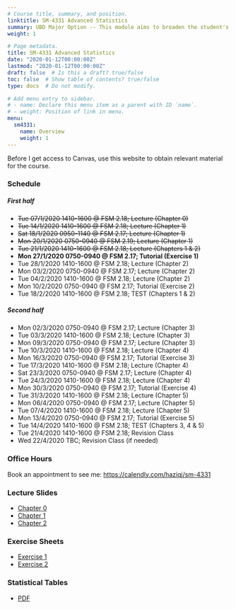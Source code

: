 ```yaml
---
# Course title, summary, and position.
linktitle: SM-4331 Advanced Statistics
summary: UBD Major Option -- This module aims to broaden the student's skills in estimation theory, hypothesis testing, sampling design, and multivariate analysis. 
weight: 1

# Page metadata.
title: SM-4331 Advanced Statistics
date: "2020-01-12T00:00:00Z"
lastmod: "2020-01-12T00:00:00Z"
draft: false  # Is this a draft? true/false
toc: false  # Show table of contents? true/false
type: docs  # Do not modify.

# Add menu entry to sidebar.
# - name: Declare this menu item as a parent with ID `name`.
# - weight: Position of link in menu.
menu:
  sm4331:
    name: Overview
    weight: 1
---
```


Before I get access to Canvas, use this website to obtain relevant material for the course.

### Schedule

##### First half

- <s>Tue 07/1/2020 1410-1600 @ FSM 2.18; Lecture (Chapter 0)</s>
- <s>Tue 14/1/2020 1410-1600 @ FSM 2.18; Lecture (Chapter 1)</s>
- <s>Sat 18/1/2020 0950-1140 @ FSM 2.17; Lecture (Chapter 1)</s>
- <s>Mon 20/1/2020 0750-0940 @ FSM 2.19; Lecture (Chapter 1)</s>
- <s>Tue 21/1/2020 1410-1600 @ FSM 2.18; Lecture (Chapters 1 & 2)</s>
- **Mon 27/1/2020 0750-0940 @ FSM 2.17; Tutorial (Exercise 1)**
- Tue 28/1/2020 1410-1600 @ FSM 2.18; Lecture (Chapter 2)
- Mon 03/2/2020 0750-0940 @ FSM 2.17; Lecture (Chapter 2)
- Tue 04/2/2020 1410-1600 @ FSM 2.18; Lecture (Chapter 2)
- Mon 10/2/2020 0750-0940 @ FSM 2.17; Tutorial (Exercise 2)
- Tue 18/2/2020 1410-1600 @ FSM 2.18; TEST (Chapters 1 & 2)

##### Second half

- Mon 02/3/2020 0750-0940 @ FSM 2.17; Lecture (Chapter 3)
- Tue 03/3/2020 1410-1600 @ FSM 2.18; Lecture (Chapter 3)
- Mon 09/3/2020 0750-0940 @ FSM 2.17; Lecture (Chapter 3)
- Tue 10/3/2020 1410-1600 @ FSM 2.18; Lecture (Chapter 4)
- Mon 16/3/2020 0750-0940 @ FSM 2.17; Tutorial (Exercise 3)
- Tue 17/3/2020 1410-1600 @ FSM 2.18; Lecture (Chapter 4)
- Sat 23/3/2020 0750-0940 @ FSM 2.17; Lecture (Chapter 4)
- Tue 24/3/2020 1410-1600 @ FSM 2.18; Lecture (Chapter 4)
- Mon 30/3/2020 0750-0940 @ FSM 2.17; Tutorial (Exercise 4)
- Tue 31/3/2020 1410-1600 @ FSM 2.18; Lecture (Chapter 5)
- Mon 06/4/2020 0750-0940 @ FSM 2.17; Lecture (Chapter 5)
- Tue 07/4/2020 1410-1600 @ FSM 2.18; Lecture (Chapter 5)
- Mon 13/4/2020 0750-0940 @ FSM 2.17; Tutorial (Exercise 5)
- Tue 14/4/2020 1410-1600 @ FSM 2.18; TEST (Chapters 3, 4 & 5)
- Tue 21/4/2020 1410-1600 @ FSM 2.18; Revision Class 
- Wed 22/4/2020 TBC; Revision Class (if needed)

### Office Hours

Book an appointment to see me: https://calendly.com/haziqj/sm-4331

### Lecture Slides

- [Chapter 0](/teaching/sm4331/chapter0-handout.pdf)
- [Chapter 1](/teaching/sm4331/chapter1-handout.pdf)
- [Chapter 2](/teaching/sm4331/chapter2-handout.pdf)

### Exercise Sheets

- [Exercise 1](/teaching/sm4331/exercise1.pdf)
- [Exercise 2](/teaching/sm4331/exercise2.pdf)

### Statistical Tables

- [PDF](/teaching/sm4331/stat_table.pdf)



